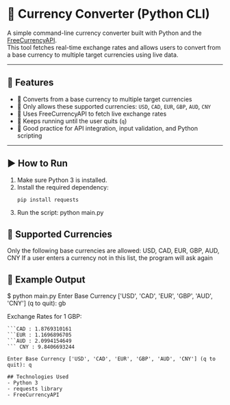 # 💱 Currency Converter (Python CLI)

A simple command-line currency converter built with Python and the [FreeCurrencyAPI](https://freecurrencyapi.com/).  
This tool fetches real-time exchange rates and allows users to convert from a base currency to multiple target currencies using live data.

---

## 📌 Features

- 🔁 Converts from a base currency to multiple target currencies
- 🧾 Only allows these supported currencies: `USD`, `CAD`, `EUR`, `GBP`, `AUD`, `CNY`
- 📡 Uses FreeCurrencyAPI to fetch live exchange rates
- 🔁 Keeps running until the user quits (`q`)
- 🧠 Good practice for API integration, input validation, and Python scripting

---

## ▶️ How to Run

1. Make sure Python 3 is installed.
2. Install the required dependency:
   ```bash
   pip install requests
3. Run the script:
    python main.py
## 💬 Supported Currencies

Only the following base currencies are allowed:
USD, CAD, EUR, GBP, AUD, CNY
If a user enters a currency not in this list, the program will ask again

## 🧪 Example Output
$ python main.py
Enter Base Currency ['USD', 'CAD', 'EUR', 'GBP', 'AUD', 'CNY'] (q to quit): gb

Exchange Rates for 1 GBP:
``` USD : 1.3720053960
```CAD : 1.8769310161
```EUR : 1.1696896705
```AUD : 2.0994154649
``` CNY : 9.8406693244

Enter Base Currency ['USD', 'CAD', 'EUR', 'GBP', 'AUD', 'CNY'] (q to quit): q

## Technologies Used
- Python 3
- requests library
- FreeCurrencyAPI
